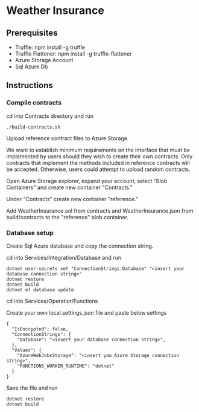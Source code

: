 # Weather Insurance

## Prerequisites

- Truffle: npm install -g truffle
- Truffle Flattener: npm install -g truffle-flattener
- Azure Storage Account
- Sql Azure Db

## Instructions

### Compile contracts

cd into Contracts directory and run

```
./build-contracts.sh
```

Upload reference contract files to Azure Storage. 

We want to establish minimum requirements on the interface that must be implemented by users should they wish to create their own contracts. Only contracts that implement the methods included in reference contracts will be accepted. Otherwise, users could attempt to upload random contracts.

Open Azure Storage explorer, expand your account, select "Blob Containers" and create new container "Contracts."

Under "Contracts" create new container "reference."

Add WeatherInsurance.sol from contracts and WeatherInsurance.json from build/contracts to the "reference" blob container.

### Database setup

Create Sql Azure database and copy the connection string.

cd into Services/Integration/Database and run

```
dotnet user-secrets set "ConnectionStrings:Database" "<insert your database connection string>"
dotnet restore
dotnet build
dotnet ef database update
```

cd into Services/Operatior/Functions

Create your own local.settings.json file and paste below settings

```
{
  "IsEncrypted": false,
  "ConnectionStrings": {
    "Database": "<insert your database connection string>",
  },
  "Values": {
    "AzureWebJobsStorage": "<insert you Azure Storage connection string>",
    "FUNCTIONS_WORKER_RUNTIME": "dotnet"
  }
}
```


Save the file and run 

```
dotnet restore
dotnet build
```

